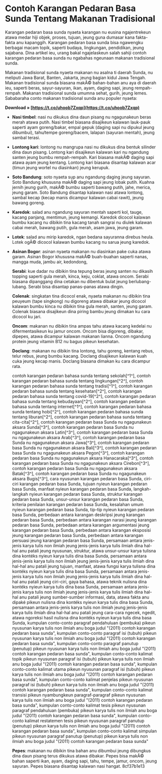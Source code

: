 # Contoh Karangan Pedaran Basa Sunda Tentang Makanan Tradisional
  
Karangan pedaran basa sunda nyaeta karangan nu eusina ngajentrekeun atawa medar hiji objek, proses, tujuan, jeung guna dumasar kana fakta-fakta anu kapanggih. Karangan pedaran basa sunda bisa ngawengku berbagai macam topik, saperti budaya, lingkungan, pendidikan, jeung sajabana. Dina artikel ieu, urang bakal ngajelaskeun salah sahiji contoh karangan pedaran basa sunda nu ngabahas ngeunaan makanan tradisional sunda.
  
Makanan tradisional sunda nyaeta makanan nu asalna ti daerah Sunda, nu meliputi Jawa Barat, Banten, Jakarta, jeung bagian kidul Jawa Tengah. Makanan tradisional sunda biasana makÃ© bahan-bahan anu aya di daerah ieu, saperti beras, sayur-sayuran, ikan, ayam, daging sapi, jeung rempah-rempah. Makanan tradisional sunda umumna sehat, gurih, jeung lemes. Sababaraha conto makanan tradisional sunda anu populer nyaeta:
 
**Download » [https://t.co/uhoob7Zxqp](https://t.co/uhoob7Zxqp)**


  
- **Nasi timbel**: nasi nu dikukus dina daun pisang nu ngagunakeun beras merah atawa putih. Nasi timbel biasana disajikeun kalawan lauk-pauk saperti ayam goreng/bakar, empal gepuk (daging sapi nu dipukul jeung dibumbui), tahu/tempe goreng/bacem, lalapan (sayuran mentah), jeung sambal terasi.
- **Lontong kari**: lontong nu mangrupa nasi nu dikukus dina bentuk silinder dina daun pisang. Lontong kari disajikeun kalawan kari nu ngandung santen jeung bumbu rempah-rempah. Kari biasana makÃ© daging sapi atawa ayam jeung kentang. Lontong kari biasana disantap kalawan acar (timun jeung wortel nu diasinkan) jeung kerupuk.
- **Soto Bandung**: soto nyaeta sup anu ngandung daging jeung sayuran. Soto Bandung khususna makÃ© daging sapi jeung lobak putih. Kuahna jernih jeung gurih, makÃ© bumbu saperti bawang putih, jahe, merica, jeung garam. Soto Bandung disantap kalawan nasi atawa lontong, sambal kecap (kecap manis dicampur kalawan cabai rawit), jeung bawang goreng.
- **Karedok**: salad anu ngandung sayuran mentah saperti kol, tauge, kacang panjang, mentimun, jeung kemangi. Karedok dicocol kalawan bumbu kacang nu dibikin tina kacang tanah sangrai nu diulek kalawan cabai merah, bawang putih, gula merah, asam jawa, jeung garam.
- **Lotek**: salad anu mirip karedok, ngan bedana sayuranna direbus heula. Lotek ogÃ© dicocol kalawan bumbu kacang nu sarua jeung karedok.
- **Asinan Bogor**: asinan nyaeta makanan nu diasinkan pake cuka atawa garam. Asinan Bogor khususna makÃ© buah-buahan saperti nanas, mangga muda, jambu air, kedondong,

    **Serabi**: kue dadar nu dibikin tina tepung beras jeung santen nu dikasih topping saperti gula merah, kinca, keju, coklat, atawa oncom. Serabi biasana dipanggang dina cetakan nu dibentuk bulat jeung berlubang-lubang. Serabi bisa disantap panas-panas atawa dingin.

    **Colenak**: singkatan tina dicocol enak, nyaeta makanan nu dibikin tina peuyeum (tape singkong) nu digoreng atawa dibakar jeung dicocol kalawan bumbu kinca nu dibikin tina gula merah, santen, jeung garam. Colenak biasana disajikeun dina piring bambu jeung dimakan ku cara dicocol ku jari.

    **Oncom**: makanan nu dibikin tina ampas tahu atawa kacang kedelai nu difermentasikeun ku jamur oncom. Oncom bisa digoreng, dibakar, dipepes, atawa dicampur kalawan makanan lianna. Oncom ngandung protein jeung vitamin B12 nu bagus pikeun kesehatan.

    **Doclang**: makanan nu dibikin tina lontong, tahu goreng, kentang rebus, telur rebus, jeung bumbu kacang. Doclang disajikeun kalawan kuah cuka jeung kecap manis. Doclang biasana dimakan ku cara dicampur rata.

    contoh karangan pedaran bahasa sunda tentang sekolah[^1^],  contoh karangan pedaran bahasa sunda tentang lingkungan[^2^],  contoh karangan pedaran bahasa sunda tentang tradisi[^1^],  contoh karangan pedaran bahasa sunda tentang kesehatan[^2^],  contoh karangan pedaran bahasa sunda tentang covid-19[^2^],  contoh karangan pedaran bahasa sunda tentang kebudayaan[^2^],  contoh karangan pedaran bahasa sunda tentang internet[^1^],  contoh karangan pedaran bahasa sunda tentang hobi[^2^],  contoh karangan pedaran bahasa sunda tentang liburan[^2^],  contoh karangan pedaran bahasa sunda tentang cita-cita[^2^],  contoh karangan pedaran basa Sunda nu ngagunakeun aksara Sunda[^3^],  contoh karangan pedaran basa Sunda nu ngagunakeun aksara Latin[^3^],  contoh karangan pedaran basa Sunda nu ngagunakeun aksara Arab[^3^],  contoh karangan pedaran basa Sunda nu ngagunakeun aksara Jawa[^3^],  contoh karangan pedaran basa Sunda nu ngagunakeun aksara Bali[^3^],  contoh karangan pedaran basa Sunda nu ngagunakeun aksara Pegon[^3^],  contoh karangan pedaran basa Sunda nu ngagunakeun aksara Hanacaraka[^3^],  contoh karangan pedaran basa Sunda nu ngagunakeun aksara Cirebon[^3^],  contoh karangan pedaran basa Sunda nu ngagunakeun aksara Batak[^3^],  contoh karangan pedaran basa Sunda nu ngagunakeun aksara Bugis[^3^],  cara nyusunan karangan pedaran basa Sunda,  ciri-ciri karangan pedaran basa Sunda,  tujuan nyieun karangan pedaran basa Sunda,  manfaat nyieun karangan pedaran basa Sunda,  langkah-langkah nyieun karangan pedaran basa Sunda,  struktur karangan pedaran basa Sunda,  unsur-unsur karangan pedaran basa Sunda,  kriteria penilaian karangan pedaran basa Sunda,  kesalahan umum nyieun karangan pedaran basa Sunda,  tip-tip nyieun karangan pedaran basa Sunda,  perbedaan antara karangan deskripsi jeung karangan pedaran basa Sunda,  perbedaan antara karangan narasi jeung karangan pedaran basa Sunda,  perbedaan antara karangan argumentasi jeung karangan pedaran basa Sunda,  perbedaan antara karangan eksposisi jeung karangan pedaran basa Sunda,  perbedaan antara karangan persuasi jeung karangan pedaran basa Sunda,  persamaan antara jenis-jenis karya tulis non ilmiah jeung jenis-jenis karya tulis ilmiah dina hal-hal anu patali jeung nyusunan, struktur, atawa unsur-unsur karya tulisna dina kontéks nyieun karya tulis dina basa Sunda,  persamaan antara jenis-jenis karya tulis non ilmiah jeung jenis-jenis karya tulis ilmiah dina hal-hal anu patali jeung tujuan, manfaat, atawa fungsi karya tulisna dina kontéks nyieun karya tulis dina basa Sunda,  persamaan antara jenis-jenis karya tulis non ilmiah jeung jenis-jenis karya tulis ilmiah dina hal-hal anu patali jeung ciri-ciri, gaya bahasa, atawa teknik nulisna dina kontéks nyieun karya tulis dina basa Sunda,  persamaan antara jenis-jenis karya tulis non ilmiah jeung jenis-jenis karya tulis ilmiah dina hal-hal anu patali jeung sumber-sumber informasi, data, atawa fakta anu dipaké pikeun nulisna dina kontéks nyieun karya tulis dina basa Sunda,  persamaan antara jenis-jenis karya tulis non ilmiah jeung jenis-jenis karya tulis ilmiah dina hal-hal anu patali jeung cara-cara ngecek, ngedit, atawa ngoreksi hasil nulisna dina kontéks nyieun karya tulis dina basa Sunda,  kumpulan conto-conto paragraf pendahuluan (pembuka) pikeun nyusunan karya tulis non ilmiah anu boga judul \"(2011) contoh karangan pedaran basa sunda\",  kumpulan conto-conto paragraf isi (tubuh) pikeun nyusunan karya tulis non ilmiah anu boga judul \"(2011) contoh karangan pedaran basa sunda\",  kumpulan conto-conto paragraf panutup (penutup) pikeun nyusunan karya tulis non ilmiah anu boga judul \"(2011) contoh karangan pedaran basa sunda\",  kumpulan conto-conto kalimat topik pikeun nyusunan paragraf isi (tubuh) pikeun karya tulis non ilmiah anu boga judul \"(2011) contoh karangan pedaran basa sunda\",  kumpulan conto-conto kalimat utama pikeun nyusunan paragraf isi (tubuh) pikeun karya tulis non ilmiah anu boga judul \"(2011) contoh karangan pedaran basa sunda\",  kumpulan conto-conto kalimat penjelas pikeun nyusunan paragraf isi (tubuh) pikeun karya tulis non ilmiah anu boga judul \"(2011) contoh karangan pedaran basa sunda\",  kumpulan conto-conto kalimat transisi pikeun nyambungkeun paragraf-paragraf pikeun nyusunan karya tulis non ilmiah anu boga judul \"(2011) contoh karangan pedaran basa sunda\",  kumpulan conto-conto kalimat tesis pikeun nyusunan paragraf pendahuluan (pembuka) pikeun karya tulis non ilmiah anu boga judul \"(2011) contoh karangan pedaran basa sunda\",  kumpulan conto-conto kalimat restatemen tesis pikeun nyusunan paragraf panutup (penutup) pikeun karya tulis non ilmiah anu boga judul \"(2011) contoh karangan pedaran basa sunda\",  kumpulan conto-conto kalimat simpulan pikeun nyusunan paragraf panutup (penutup) pikeun karya tulis non ilmiah anu boga judul \"(2011) contoh karangan pedaran basa sunda\"

    **Pepes**: makanan nu dibikin tina bahan anu dibumbui jeung dibungkus dina daun pisang terus dikukus atawa dibakar. Pepes bisa makÃ© bahan saperti ikan, ayam, daging sapi, tahu, tempe, jamur, oncom, jeung sayuran. Pepes biasana disantap kalawan nasi hangat.
 8cf37b1e13


